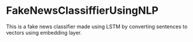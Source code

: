 # FakeNewsClassiffierUsingNLP
This is a fake news classifier made using LSTM by converting sentences to vectors using embedding layer.
